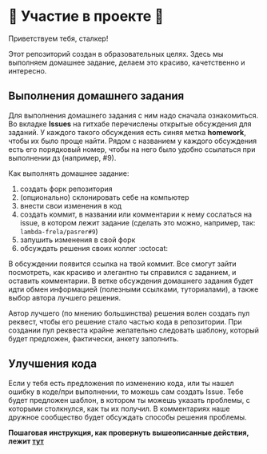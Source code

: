# :tada: Участие в проекте :tada:
Приветствуем тебя, сталкер!

Этот репозиторий создан в образовательных целях. Здесь мы выполняем домашнее задание, делаем это красиво, качетственно и интересно.

## Выполнения домашнего задания
Для выполнения домашнего задания с ним надо сначала ознакомиться. Во вкладке **Issues** на гитхабе перечислены открытые обсуждения для заданий. У каждого такого обсуждения есть синяя метка **homework**, чтобы их было проще найти. Рядом с названием у каждого обсуждения есть его порядковый номер, чтобы на него было удобно ссылаться при выполнении дз (например, #9).

Как выполнять домашнее задание:

1. создать форк репозитория
2. (опционально) склонировать себе на компьютер
3. внести свои изменения в код
4. создать коммит, в названии или комментарии к нему сослаться на issue, в котором лежит задание (сделать это можно, например, так: `lambda-frela/pasrer#9`)
5. запушить изменения в свой форк
6. обсуждать решения своих коллег :octocat:

В обсуждении появится ссылка на твой коммит. Все смогут зайти посмотреть, как красиво и элегантно ты справился с заданием, и оставить комментарии. В ветке обсуждения домашнего задания будет идти обмен информацией (полезными ссылками, туториалами), а также выбор автора лучшего решения.

Автор лучшего (по мнению большинства) решения волен создать пул реквест, чтобы его решение стало частью кода в репозитории. При создании пул реквеста крайне желательно следовать шаблону, который будет предложен, фактически, анкету заполнить.

## Улучшения кода
Если у тебя есть предложения по изменению кода, или ты нашел ошибку в коде/при выполнении, то можешь сам создать Issue. Тебе будет предложен шаблон, в котором ты можешь указать проблемы, с которыми столкнулся, как ты их получил. В комментариях наше дружное сообщество будет обсуждать способы решения проблемы.


**Пошаговая инструкция, как провернуть вышеописанные действия, лежит [тут](https://github.com/lambda-frela/lambda-help/blob/master/help/git.md#github)**
